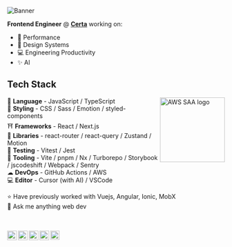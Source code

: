 ![Banner](https://i.imgur.com/gI0q9wP.png)

**Frontend Engineer** @ [**Certa**](https://www.certa.ai/) working on:
- 🚀 Performance
- 🎨 Design Systems
- 💻 Engineering Productivity
- ✨ AI

## Tech Stack

<img src="https://d1.awsstatic.com/training-and-certification/Certification%20Badges/AWS-Certified_Solutions-Architect_Associate_512x512.d82aee07920970350c427c8d0542bc239180a486.png" align="right" alt="AWS SAA logo" width="150">  

💛 **Language** - JavaScript / TypeScript  
🎨 **Styling** - CSS / Sass / Emotion / styled-components  
⛩️ **Frameworks** - React / Next.js  
🔭 **Libraries** - react-router / react-query / Zustand / Motion  
🧪 **Testing** - Vitest / Jest  
🚀 **Tooling** - Vite / pnpm / Nx / Turborepo / Storybook / jscodeshift / Webpack / Sentry  
☁ **DevOps** - GitHub Actions / AWS  
💻 **Editor** - Cursor (with AI) / VSCode  

⭐️ Have previously worked with Vuejs, Angular, Ionic, MobX  
💬 Ask me anything web dev  

<br/>
<br/>

<a href="https://www.linkedin.com/in/kolhepawan/">
  <img align="left" width="22" src="https://cdn.jsdelivr.net/npm/simple-icons@v3/icons/linkedin.svg">
</a>
<a href="https://twitter.com/Pawan_Kolhe">
  <img align="left" width="22" src="https://cdn.jsdelivr.net/npm/simple-icons@v3/icons/twitter.svg">
</a>
<a href="https://www.instagram.com/pawan_kolhe/">
  <img align="left" width="22" src="https://cdn.jsdelivr.net/npm/simple-icons@v3/icons/instagram.svg">
</a>
<a href="https://codepen.io/pawankolhe/">
  <img align="left" width="22" src="https://cdn.jsdelivr.net/npm/simple-icons@v3/icons/codepen.svg">
</a>
<a href="https://dev.to/pawankolhe">
  <img align="left" width="21" src="https://d2fltix0v2e0sb.cloudfront.net/dev-badge.svg">
</a>
